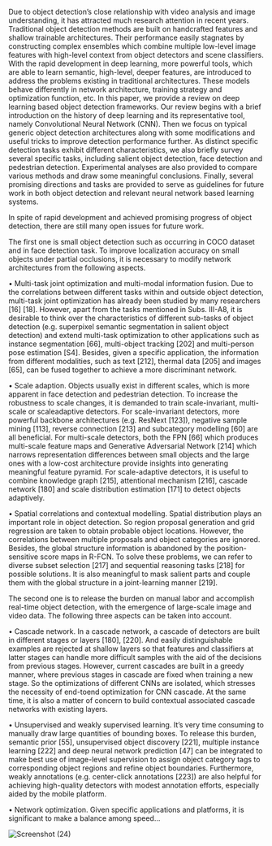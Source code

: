 Due to object detection’s close relationship with
video analysis and image understanding, it has attracted much
research attention in recent years. Traditional object detection
methods are built on handcrafted features and shallow trainable
architectures. Their performance easily stagnates by constructing
complex ensembles which combine multiple low-level image
features with high-level context from object detectors and scene
classifiers. With the rapid development in deep learning, more
powerful tools, which are able to learn semantic, high-level,
deeper features, are introduced to address the problems existing
in traditional architectures. These models behave differently
in network architecture, training strategy and optimization
function, etc. In this paper, we provide a review on deep
learning based object detection frameworks. Our review begins
with a brief introduction on the history of deep learning and
its representative tool, namely Convolutional Neural Network
(CNN). Then we focus on typical generic object detection
architectures along with some modifications and useful tricks
to improve detection performance further. As distinct specific
detection tasks exhibit different characteristics, we also briefly
survey several specific tasks, including salient object detection,
face detection and pedestrian detection. Experimental analyses
are also provided to compare various methods and draw some
meaningful conclusions. Finally, several promising directions and
tasks are provided to serve as guidelines for future work in
both object detection and relevant neural network based learning
systems.

In spite of rapid development and achieved promising
progress of object detection, there are still many open issues
for future work.

The first one is small object detection such as occurring
in COCO dataset and in face detection task. To improve
localization accuracy on small objects under partial occlusions,
it is necessary to modify network architectures from the
following aspects.

• Multi-task joint optimization and multi-modal information fusion. Due to the correlations between different
tasks within and outside object detection, multi-task joint
optimization has already been studied by many researchers
[16] [18]. However, apart from the tasks mentioned in
Subs. III-A8, it is desirable to think over the characteristics
of different sub-tasks of object detection (e.g. superpixel
semantic segmentation in salient object detection) and extend multi-task optimization to other applications such as
instance segmentation [66], multi-object tracking [202] and
multi-person pose estimation [S4]. Besides, given a specific
application, the information from different modalities, such
as text [212], thermal data [205] and images [65], can be
fused together to achieve a more discriminant network.

• Scale adaption. Objects usually exist in different scales,
which is more apparent in face detection and pedestrian
detection. To increase the robustness to scale changes, it
is demanded to train scale-invariant, multi-scale or scaleadaptive detectors. For scale-invariant detectors, more powerful backbone architectures (e.g. ResNext [123]), negative
sample mining [113], reverse connection [213] and subcategory modelling [60] are all beneficial. For multi-scale
detectors, both the FPN [66] which produces multi-scale
feature maps and Generative Adversarial Network [214]
which narrows representation differences between small objects and the large ones with a low-cost architecture provide
insights into generating meaningful feature pyramid. For
scale-adaptive detectors, it is useful to combine knowledge
graph [215], attentional mechanism [216], cascade network
[180] and scale distribution estimation [171] to detect objects adaptively.

• Spatial correlations and contextual modelling. Spatial
distribution plays an important role in object detection. So
region proposal generation and grid regression are taken
to obtain probable object locations. However, the correlations between multiple proposals and object categories
are ignored. Besides, the global structure information is
abandoned by the position-sensitive score maps in R-FCN.
To solve these problems, we can refer to diverse subset
selection [217] and sequential reasoning tasks [218] for
possible solutions. It is also meaningful to mask salient parts
and couple them with the global structure in a joint-learning
manner [219].

The second one is to release the burden on manual labor and
accomplish real-time object detection, with the emergence of
large-scale image and video data. The following three aspects
can be taken into account.

• Cascade network. In a cascade network, a cascade of
detectors are built in different stages or layers [180], [220].
And easily distinguishable examples are rejected at shallow
layers so that features and classifiers at latter stages can
handle more difficult samples with the aid of the decisions
from previous stages. However, current cascades are built in
a greedy manner, where previous stages in cascade are fixed
when training a new stage. So the optimizations of different
CNNs are isolated, which stresses the necessity of end-toend optimization for CNN cascade. At the same time, it
is also a matter of concern to build contextual associated
cascade networks with existing layers.

• Unsupervised and weakly supervised learning. It’s
very time consuming to manually draw large quantities
of bounding boxes. To release this burden, semantic prior
[55], unsupervised object discovery [221], multiple instance
learning [222] and deep neural network prediction [47] can
be integrated to make best use of image-level supervision to
assign object category tags to corresponding object regions
and refine object boundaries. Furthermore, weakly annotations (e.g. center-click annotations [223]) are also helpful
for achieving high-quality detectors with modest annotation
efforts, especially aided by the mobile platform.

• Network optimization. Given specific applications and
platforms, it is significant to make a balance among speed...


  


![Screenshot (24)](https://github.com/Siddamallaya/intelunnati_Dream-hack/assets/139435973/e6b98bcb-c675-4019-b662-d377a9f52325)







